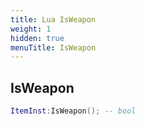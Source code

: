 ```yaml
---
title: Lua IsWeapon
weight: 1
hidden: true
menuTitle: IsWeapon
---
```

## IsWeapon
```lua
ItemInst:IsWeapon(); -- bool
```